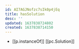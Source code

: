 ```yaml
---
id: AI7AGJNofzc7sIk0p4jEq
title: hasSolution
desc: ''
updated: 1637838724802
created: 1637838714150
---
```




- [[p.instanceOf]] [[pc.Solution]]
